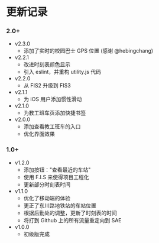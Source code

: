 更新记录
========

### 2.0+

- v2.3.0
  - 添加了实时的校园巴士 GPS 位置 (感谢 @hebingchang)
- v2.2.1
  - 改进时刻表颜色显示
  - 引入 eslint，并重构 utility.js 代码
- v2.2.0
  - 从 FIS2 升级到 FIS3
- v2.1.1
  - 为 iOS 用户添加惯性滑动
- v2.1.0
  - 为教工班车页添加快捷书签
- v2.0.0
  - 添加查看教工班车的入口
  - 优化界面效果

### 1.0+

- v1.2.0
  - 添加按钮："查看最近的车站"
  - 使用 F.I.S 来使得项目工程化
  - 更新部分时刻表时间
- v1.1.0
  - 优化了移动端的体验
  - 更正了东川路地铁站的车站位置
  - 根据后勤处的调整，更新了时刻表的时间
  - 将打到 Github 上的所有流量重定向到 SAE
- v1.0.0
  - 初级版完成
